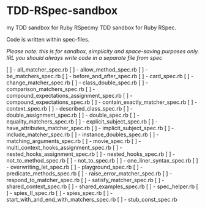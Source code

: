 # TDD-RSpec-sandbox
my TDD sandbox for Ruby RSpecmy TDD sandbox for Ruby RSpec.

Code is written within spec-files.

*Please note: this is for sandbox, simplicity and space-saving purposes only. IRL you should always write code in a separate file from spec*

[ ] - all_matcher_spec.rb
[ ] - allow_method_spec.rb
[ ] - be_matchers_spec.rb
[ ] - before_and_after_spec.rb
[ ] - card_spec.rb
[ ] - change_matcher_spec.rb
[ ] - class_double_spec.rb
[ ] - comparison_matchers_spec.rb
[ ] - compound_expectations_assignment_spec.rb
[ ] - compound_expectations_spec.rb
[ ] - contain_exactly_matcher_spec.rb
[ ] - context_spec.rb
[ ] - described_class_spec.rb
[ ] - double_assignment_spec.rb
[ ] - double_spec.rb
[ ] - equality_matchers_spec.rb
[ ] - explicit_subject_spec.rb
[ ] - have_attributes_matcher_spec.rb
[ ] - implicit_subject_spec.rb
[ ] - include_matcher_spec.rb
[ ] - instance_doubles_spec.rb
[ ] - matching_arguments_spec.rb
[ ] - movie_spec.rb
[ ] - multi_context_hooks_assignment_spec.rb
[ ] - nested_hooks_assignment_spec.rb
[ ] - nested_hooks_spec.rb
[ ] - not_to_method_spec.rb
[ ] - not_to_spec.rb
[ ] - one_liner_syntax_spec.rb
[ ] - overwriting_let_spec.rb
[ ] - playground_spec.rb
[ ] - predicate_methods_spec.rb
[ ] - raise_error_matcher_spec.rb
[ ] - respond_to_matcher_spec.rb
[ ] - satisfy_matcher_spec.rb
[ ] - shared_context_spec.rb
[ ] - shared_examples_spec.rb
[ ] - spec_helper.rb
[ ] - spies_II_spec.rb
[ ] - spies_spec.rb
[ ] - start_with_and_end_with_matchers_spec.rb
[ ] - stub_const_spec.rb
